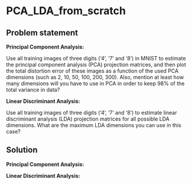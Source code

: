 # PCA_LDA_from_scratch

## Problem statement

**Principal Component Analysis:**

Use all training images of three digits (‘4’, ‘7’ and ‘8’) in MNIST to estimate the principal component analysis (PCA) projection matrices, and then plot the total distortion error of these images as a function of the used PCA dimensions (such as 2, 10, 50, 100, 200, 300). Also, mention at least how many dimensions will you have to use in PCA in order to keep 98% of the total variance in data?

**Linear Discriminant Analysis:**

Use all training images of three digits (‘4’, ‘7’ and ‘8’) to estimate linear discriminant analysis (LDA) projection matrices for all possible LDA dimensions. What are the maximum LDA dimensions you can use in this case?

## Solution

**Principal Component Analysis:**

**Linear Discriminant Analysis:**
